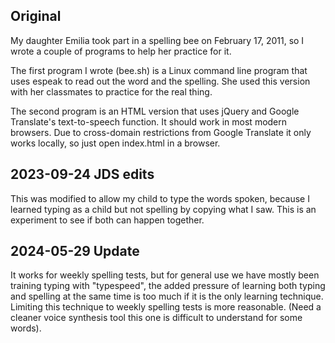 ## Original
My daughter Emilia took part in a spelling bee on February 17, 2011, so I wrote
a couple of programs to help her practice for it.

The first program I wrote (bee.sh) is a Linux command line program that uses
espeak to read out the word and the spelling. She used this version with her
classmates to practice for the real thing.

The second program is an HTML version that uses jQuery and Google
Translate's text-to-speech function. It should work in most modern
browsers. Due to cross-domain restrictions from Google Translate it only
works locally, so just open index.html in a browser.

## 2023-09-24 JDS edits
This was modified to allow my child to type the words spoken, because I learned typing as a child but not spelling by copying what I saw. This is an experiment to see if both can happen together.

## 2024-05-29 Update
It works for weekly spelling tests, but for general use we have mostly been training typing with "typespeed", the added pressure of learning both typing and spelling at the same time is too much if it is the only learning technique. Limiting this technique to weekly spelling tests is more reasonable. (Need a cleaner voice synthesis tool this one is difficult to understand for some words).
